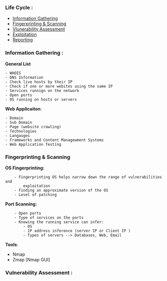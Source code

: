 ### Life Cycle :

- [Information Gathering]()
- [Fingerprinting & Scanning ]()
- [Vlunerability Assessment]()
- [Exploitation]()
- [Reporting]()



### Information Gathering :

__General List__

    - WHOIS
    - DNS Information
    - Check live hosts by their IP
    - Check if one or more webites using the same IP
    - Services runnign on the network 
    - Open ports
    - OS running on hosts or servers

__Web Applicaiton__:

    - Domain
    - Sub Domain
    - Page (website crawling)
    - Technologies 
    - Langauges 
    - Frameworks and Content Managewment Systems 
    - Web Application Testing 


### Fingerprinting & Scanning 

__OS Fingerprinting:__

        - Fingerprinting OS helps narrow down the range of vulnerabilities and  
            exploitation 
        - Finding an approximate version of the OS
        - Level of patching

__Port Scanning:__

        - Open ports
        - Type of services on the ports
        - Knowing the running service can infer:
            - OS 
            - IP address inference (server IP or Client IP )
            - Types of servers --> Databases, Web, Email
      
__Tools__:
- Nmap 
- Zmap [Nmap GUI]


### Vulnerability Assessment :
    
        

